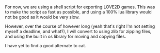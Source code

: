 For now, we are using a shell script for exporting LOVE2D games.
This was to make the script as fast as possible, and using a 100% lua library would not be good as it would be very slow.

However, over the course of however long (yeah that's right I'm not setting myself a deadline, and what?),
I will convert to using zlib for zipping files, and using the built in os library for moving and copying files.

I have yet to find a good alternate to cat.